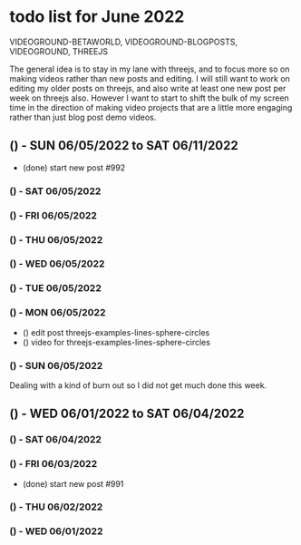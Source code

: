 # todo list for June 2022

VIDEOGROUND-BETAWORLD, VIDEOGROUND-BLOGPOSTS, VIDEOGROUND, THREEJS

The general idea is to stay in my lane with threejs, and to focus more so on making videos rather than new posts and editing. I will still want to work on editing my older posts on threejs, and also write at least one new post per week on threejs also. However I want to start to shift the bulk of my screen time in the direction of making video projects that are a little more engaging rather than just blog post demo videos.

<!-- ////////// //////////
    WEEK 2
/////////////// ///////-->


## () - SUN 06/05/2022 to  SAT 06/11/2022

* (done) start new post #992


### () - SAT 06/05/2022

### () - FRI 06/05/2022

### () - THU 06/05/2022

### () - WED 06/05/2022

### () - TUE 06/05/2022

### () - MON 06/05/2022
* () edit post threejs-examples-lines-sphere-circles
* () video for threejs-examples-lines-sphere-circles


### () - SUN 06/05/2022

<!-- ////////// //////////
    WEEK 1
/////////////// ///////-->

Dealing with a kind of burn out so I did not get much done this week.

## () - WED 06/01/2022 to  SAT 06/04/2022

### () - SAT 06/04/2022

### () - FRI 06/03/2022
* (done) start new post #991

### () - THU 06/02/2022

### () - WED 06/01/2022